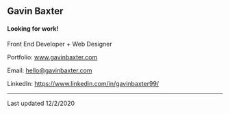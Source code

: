 ## Gavin Baxter

#### Looking for work!

Front End Developer + Web Designer

Portfolio: www.gavinbaxter.com

Email: hello@gavinbaxter.com

LinkedIn: https://www.linkedin.com/in/gavinbaxter99/

---

Last updated 12/2/2020